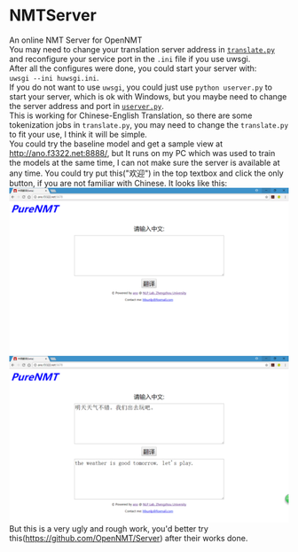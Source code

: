 # NMTServer  
An online NMT Server for OpenNMT  
You may need to change your translation server address in [`translate.py`](https://github.com/anoidgit/NMTServer/blob/master/translate.py#L15) and reconfigure your service port in the `.ini` file if you use uwsgi.  
After all the configures were done, you could start your server with:  
`uwsgi --ini huwsgi.ini`.  
If you do not want to use `uwsgi`, you could just use `python userver.py` to start your server, which is ok with Windows, but you maybe need to change the server address and port in [`userver.py`](https://github.com/anoidgit/NMTServer/blob/master/userver.py#L24).  
This is working for Chinese-English Translation, so there are some tokenization jobs in `translate.py`, you may need to change the `translate.py` to fit your use, I think it will be simple.  
You could try the baseline model and get a sample view at http://ano.f3322.net:8888/, but It runs on my PC which was used to train the models at the same time, I can not make sure the server is available at any time. You could try put this("欢迎") in the top textbox and click the only button, if you are not familiar with Chinese. It looks like this:  
![STRUCTURE](<doc/images/welcome.png>)  
![STRUCTURE](<doc/images/example.png>)  
But this is a very ugly and rough work, you'd better try this(https://github.com/OpenNMT/Server) after their works done.  
